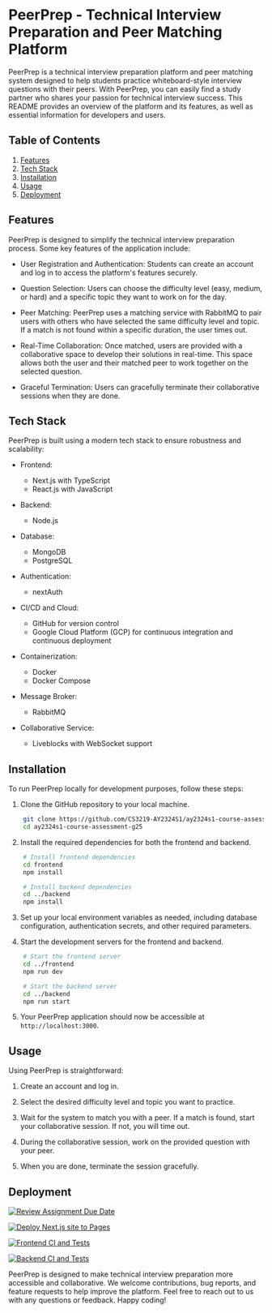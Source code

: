 # PeerPrep - Technical Interview Preparation and Peer Matching Platform

PeerPrep is a technical interview preparation platform and peer matching system designed to help students practice whiteboard-style interview questions with their peers. With PeerPrep, you can easily find a study partner who shares your passion for technical interview success. This README provides an overview of the platform and its features, as well as essential information for developers and users.

## Table of Contents
1. [Features](#features)
2. [Tech Stack](#tech-stack)
3. [Installation](#installation)
4. [Usage](#usage)
5. [Deployment](#deployment)

## Features <a name="features"></a>
PeerPrep is designed to simplify the technical interview preparation process. Some key features of the application include:

- User Registration and Authentication: Students can create an account and log in to access the platform's features securely.

- Question Selection: Users can choose the difficulty level (easy, medium, or hard) and a specific topic they want to work on for the day.

- Peer Matching: PeerPrep uses a matching service with RabbitMQ to pair users with others who have selected the same difficulty level and topic. If a match is not found within a specific duration, the user times out.

- Real-Time Collaboration: Once matched, users are provided with a collaborative space to develop their solutions in real-time. This space allows both the user and their matched peer to work together on the selected question.

- Graceful Termination: Users can gracefully terminate their collaborative sessions when they are done.


## Tech Stack <a name="tech-stack"></a>
PeerPrep is built using a modern tech stack to ensure robustness and scalability:

- Frontend:
    - Next.js with TypeScript
    - React.js with JavaScript

- Backend:
    - Node.js

- Database:
    - MongoDB
    - PostgreSQL

- Authentication:
    - nextAuth

- CI/CD and Cloud:
    - GitHub for version control
    - Google Cloud Platform (GCP) for continuous integration and continuous deployment

- Containerization:
    - Docker
    - Docker Compose
    
- Message Broker:
    - RabbitMQ

- Collaborative Service:
    - Liveblocks with WebSocket support


## Installation <a name="installation"></a>
To run PeerPrep locally for development purposes, follow these steps:

1. Clone the GitHub repository to your local machine.
```bash
    git clone https://github.com/CS3219-AY2324S1/ay2324s1-course-assessment-g25.git
    cd ay2324s1-course-assessment-g25
```

2. Install the required dependencies for both the frontend and backend.
```bash
    # Install frontend dependencies
    cd frontend
    npm install

    # Install backend dependencies
    cd ../backend
    npm install
```

3. Set up your local environment variables as needed, including database configuration, authentication secrets, and other required parameters.

4. Start the development servers for the frontend and backend.
```bash
    # Start the frontend server
    cd ../frontend
    npm run dev

    # Start the backend server
    cd ../backend
    npm run start
```

5. Your PeerPrep application should now be accessible at `http://localhost:3000`.

## Usage <a name="usage"></a>
Using PeerPrep is straightforward:

1. Create an account and log in.

2. Select the desired difficulty level and topic you want to practice.

3. Wait for the system to match you with a peer. If a match is found, start your collaborative session. If not, you will time out.

4. During the collaborative session, work on the provided question with your peer.

5. When you are done, terminate the session gracefully.

## Deployment <a name="deployment"></a>

[![Review Assignment Due Date](https://classroom.github.com/assets/deadline-readme-button-24ddc0f5d75046c5622901739e7c5dd533143b0c8e959d652212380cedb1ea36.svg)](https://classroom.github.com/a/6BOvYMwN)

[![Deploy Next.js site to Pages](https://github.com/CS3219-AY2324S1/ay2324s1-course-assessment-g25/actions/workflows/nextjs.yml/badge.svg)](https://github.com/CS3219-AY2324S1/ay2324s1-course-assessment-g25/actions/workflows/nextjs.yml)

[![Frontend CI and Tests](https://github.com/CS3219-AY2324S1/ay2324s1-course-assessment-g25/actions/workflows/frontend.yaml/badge.svg)](https://github.com/CS3219-AY2324S1/ay2324s1-course-assessment-g25/actions/workflows/frontend.yaml)

[![Backend CI and Tests](https://github.com/CS3219-AY2324S1/ay2324s1-course-assessment-g25/actions/workflows/backend.yaml/badge.svg)](https://github.com/CS3219-AY2324S1/ay2324s1-course-assessment-g25/actions/workflows/backend.yaml)



PeerPrep is designed to make technical interview preparation more accessible and collaborative. We welcome contributions, bug reports, and feature requests to help improve the platform. Feel free to reach out to us with any questions or feedback. Happy coding!
